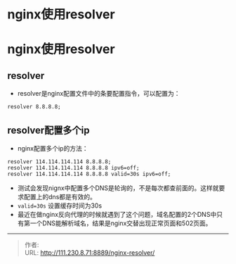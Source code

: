 # nginx使用resolver


<!--more-->
# nginx使用resolver
## resolver
- resolver是nginx配置文件中的条要配置指令，可以配置为：
```nginx
resolver 8.8.8.8;
```
## resolver配置多个ip
- nginx配置多个ip的方法：
```nginx
resolver 114.114.114.114 8.8.8.8;
resolver 114.114.114.114 8.8.8.8 ipv6=off;
resolver 114.114.114.114 8.8.8.8 valid=30s ipv6=off;
```
- 测试会发现nignx中配置多个DNS是轮询的，不是每次都查前面的。这样就要求配置上的dns都是有效的。
- `valid=30s` 设置缓存时间为30s
- 最近在做nginx反向代理的时候就遇到了这个问题，域名配置的2个DNS中只有第一个DNS能解析域名，结果是nginx交替出现正常页面和502页面。



---

> 作者:   
> URL: http://111.230.8.71:8889/nginx-resolver/  

